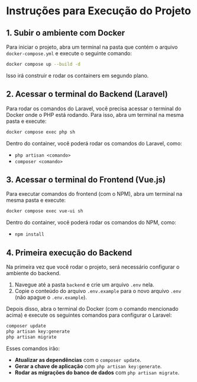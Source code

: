 
# Instruções para Execução do Projeto

## 1. Subir o ambiente com Docker

Para iniciar o projeto, abra um terminal na pasta que contém o arquivo `docker-compose.yml` e execute o seguinte comando:

```bash
docker compose up --build -d
```

Isso irá construir e rodar os containers em segundo plano.

## 2. Acessar o terminal do Backend (Laravel)

Para rodar os comandos do Laravel, você precisa acessar o terminal do Docker onde o PHP está rodando. Para isso, abra um terminal na mesma pasta e execute:

```bash
docker compose exec php sh
```

Dentro do container, você poderá rodar os comandos do Laravel, como:

- `php artisan <comando>`
- `composer <comando>`

## 3. Acessar o terminal do Frontend (Vue.js)

Para executar comandos do frontend (com o NPM), abra um terminal na mesma pasta e execute:

```bash
docker compose exec vue-ui sh
```

Dentro do container, você poderá rodar os comandos do NPM, como:

- `npm install`

## 4. Primeira execução do Backend

Na primeira vez que você rodar o projeto, será necessário configurar o ambiente do backend.

1. Navegue até a pasta `backend` e crie um arquivo `.env` nela. 
2. Copie o conteúdo do arquivo `.env.example` para o novo arquivo `.env` (não apague o `.env.example`).

Depois disso, abra o terminal do Docker (com o comando mencionado acima) e execute os seguintes comandos para configurar o Laravel:

```bash
composer update
php artisan key:generate
php artisan migrate
```

Esses comandos irão:

- **Atualizar as dependências** com o `composer update`.
- **Gerar a chave de aplicação** com `php artisan key:generate`.
- **Rodar as migrações do banco de dados** com `php artisan migrate`.
